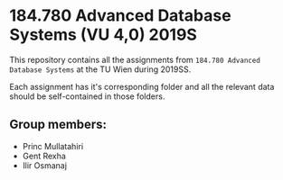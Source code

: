 # 184.780 Advanced Database Systems (VU 4,0) 2019S
This repository contains all the assignments from `184.780 Advanced Database Systems` at the TU Wien during 2019SS.

Each assignment has it's corresponding folder and all the relevant data should be self-contained in those folders.

## Group members:
* Princ Mullatahiri
* Gent Rexha
* Ilir Osmanaj
